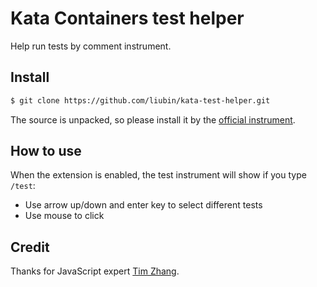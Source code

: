 # Kata Containers test helper

Help run tests by comment instrument.

## Install

```bash
$ git clone https://github.com/liubin/kata-test-helper.git
```

The source is unpacked, so please install it by the [official instrument](https://developer.chrome.com/docs/extensions/mv3/getstarted/#unpacked).

## How to use

When the extension is enabled, the test instrument will show if you type `/test`:

- Use arrow up/down and enter key to select different tests
- Use mouse to click

## Credit

Thanks for JavaScript expert [Tim Zhang](https://github.com/Tim-Zhang).

